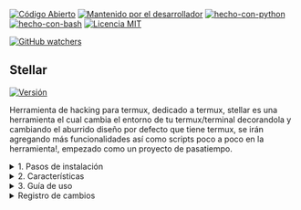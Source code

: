 [![Código Abierto](https://img.shields.io/badge/Código%20Abierto-yes-blue.svg)](https://github.com/ellerbrock/open-source-badges/)
[![Mantenido por el desarrollador](https://img.shields.io/badge/Mantenido%20por%20el%20desarrollador-sí-green.svg)](https://GitHub.com/Naereen/StrapDown.js/graphs/commit-activity)
[![hecho-con-python](https://img.shields.io/badge/Hecho%20con-Python-1f425f.svg?logo=python&logoColor=white)](https://www.python.org/)
[![hecho-con-bash](https://img.shields.io/badge/Hecho%20con-Bash-1f425f.svg?logo=gnu-bash&logoColor=white)](https://www.gnu.org/software/bash/)
[![Licencia MIT](https://img.shields.io/badge/Licencia-MIT-blue.svg)](https://opensource.org/licenses/MIT)

[![GitHub watchers](https://img.shields.io/github/watchers/Keiji821/Stellar.svg?style=social&label=Watch&maxAge=2592000)](https://GitHub.com/Keiji821/Stellar/watchers/)


## Stellar
[![Versión](https://img.shields.io/badge/Versión-1.0.0-blue.svg)](https://github.com/Keiji821/Stellar/releases)

Herramienta de hacking para termux, dedicado a termux, stellar es una herramienta el cual cambia el entorno de tu termux/terminal decorandola y cambiando el aburrido diseño por defecto que tiene termux, se irán agregando más funcionalidades así como scripts poco a poco en la herramienta!, empezado como un proyecto de pasatiempo.

<details>
  <summary>1. Pasos de instalación</summary>

**Nota:** Abre tu terminal y a continuación copia y pega lo siguiente:

**Termux**
<pre>

<pre>
pkg upgrade -y && pkg update -y
</pre>

<pre>
pkg install -y git
</pre>

<pre>
git clone https://github.com/Keiji821/Stellar
</pre>

<pre>
cd Stellar
</pre>

<pre>
bash install.sh
</pre>

<pre>
pkg upgrade -y && pkg update -y && pkg install -y git && git clone https://github.com/Keiji821/Stellar && cd Stellar && bash install.sh
</pre>

</pre>


**Linux** (debian/ubuntu/kali linux)
<pre>
En desarrollo 
</pre>

</details>

<details>
  <summary>2. Características</summary>

~/Stellar

| Misc     | Descripción |
|----------|----------|
| ia       | Un pequeño servicio de inteligencia artificial mediante una api gratuita.|
| myip     | Muestra tu ip real y obtiene información de la ip.|   

| Osint    | Descripción |
|----------|-------------|
| ipinfo   | Obtiene la información de una ip, ya sea IPV4 o IPV6|          
| phoneinfo| Obtiene la información de un número de teléfono.|
| metadatainfo| Recupera los metadatos de una imagen, archivo o video.|
| urlinfo  | Obtiene información relevante de una url o enlace.|
| emailsearch| Busca correos electrónicos con el nombre y apellido proporcionados.|

| Pentest  |          |
|----------|----------|
| En desarrollo|      |  

| Phising  |          |
|----------|----------|
| En desarrollo|      | 

| Encryption|         |
|----------|----------|
| En desarrollo|      |  

| Chat tor |          |
|----------|----------|
| En desarrollo|      |    

**Seguridad:**

La herramienta anonimiza toda acción usando tor en la terminal.

</details>

<details>
  <summary>3. Guía de uso</summary>

Después de ejecutar el archivo install.sh su sesión de termux se reiniciará y la herramienta se va a iniciar, para ver la lista de comandos disponibles ejecute "menu" en la terminal y se desplegará una lista de comandos disponibles para usar, cada comando representa un script, una función disponible para usar.

</details>

<details>
  <summary>Registro de cambios</summary>



---
Actualización/00/00/2024

</details>
